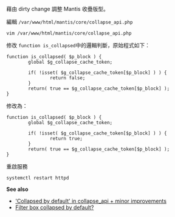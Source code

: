 藉由 dirty change 調整 Mantis 收疊版型。

編輯 ```/var/www/html/mantis/core/collapse_api.php```

```
vim /var/www/html/mantis/core/collapse_api.php
```

修改 ```function is_collapsed```中的邏輯判斷，原始程式如下：

```
function is_collapsed( $p_block ) {
        global $g_collapse_cache_token;

        if( !isset( $g_collapse_cache_token[$p_block] ) ) {
                return false;
        }
        return( true == $g_collapse_cache_token[$p_block] );
}
```

修改為：

```
function is_collapsed( $p_block ) {
        global $g_collapse_cache_token;

        if( !isset( $g_collapse_cache_token[$p_block] ) ) {
                return true;
        }
        return( true == $g_collapse_cache_token[$p_block] );
}
```

重啟服務

```
systemctl restart httpd
```

**See also**

* <a href="https://mantisbt.org/forums/viewtopic.php?t=308">'Collapsed by default' in collapse_api + minor improvements</a>
* <a href="https://www.mantisbt.org/forums/viewtopic.php?t=25298">Filter box collapsed by default?</a>